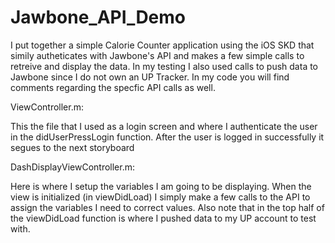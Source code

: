 # Jawbone_API_Demo

I put together a simple Calorie Counter application using the iOS SKD that simily autheticates with Jawbone's API and makes a few simple calls to retreive and display the data.  In my testing I also used calls to push data to Jawbone since I do not own an UP Tracker.  In my code you will find comments regarding the specfic API calls as well.

ViewController.m:

This the file that I used as a login screen and where I authenticate the user in the didUserPressLogin function.  After the user is logged in successfully it segues to the next storyboard

DashDisplayViewController.m:

Here is where I setup the variables I am going to be displaying.  When the view is initialized (in viewDidLoad) I simply make a few calls to the API to assign the variables I need to correct values.  Also note that in the top half of the viewDidLoad function is where I pushed data to my UP account to test with.

